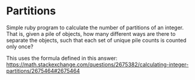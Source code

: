 # Partitions
Simple ruby program to calculate the number of partitions of an integer. That is, given a pile of objects, how many different ways are there to separate the objects, such that each set of unique pile counts is counted only once?

This uses the formula defined in this answer:
https://math.stackexchange.com/questions/2675382/calculating-integer-partitions/2675464#2675464
